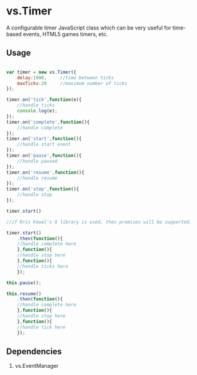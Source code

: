 # vs.Timer

A configurable timer JavaScript class which can be very useful for time-based events, HTML5 games timers, etc. 

## Usage

```javascript

var timer = new vs.Timer({
	delay:1000,     //time between ticks 
	maxTicks:20		//maximum number of ticks 
});

timer.on('tick',function(e){
	//handle ticks
	console.log(e); 
});
timer.on('complete',function(){
	//handle complete
});
timer.on('start',function(){
	//handle start event 
});
timer.on('pause',function(){
	//handle paused
});
timer.on('resume',function(){
	//handle resume 
});
timer.on('stop',function(){
	//handle stop
});

timer.start()

//if Kris Kowal's Q library is used, then promises will be supported. 

timer.start()
	.then(function(){
	//handle complete here 
	},function(){
	//handle stop here
	},function(){
	//handle ticks here
	}); 

this.pause();

this.resume()
	.then(function(){
	//handle complete here
	},function(){
	//handle stop here
	},function(){
	//handle tick here
	});


```

## Dependencies 

1. vs.EventManager